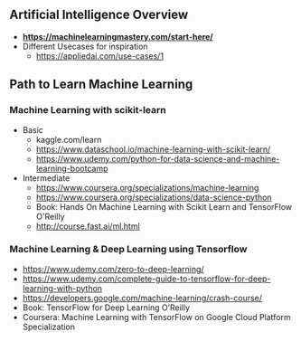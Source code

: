 ## Artificial Intelligence Overview
- **https://machinelearningmastery.com/start-here/**
- Different Usecases for inspiration
    - https://appliedai.com/use-cases/1


## Path to Learn Machine Learning
### Machine Learning with scikit-learn
- Basic
    - kaggle.com/learn
    - https://www.dataschool.io/machine-learning-with-scikit-learn/
    - https://www.udemy.com/python-for-data-science-and-machine-learning-bootcamp
- Intermediate
    - https://www.coursera.org/specializations/machine-learning
    - https://www.coursera.org/specializations/data-science-python
    - Book: Hands On Machine Learning with Scikit Learn and TensorFlow O'Reilly
    - http://course.fast.ai/ml.html

### Machine Learning & Deep Learning using Tensorflow
- https://www.udemy.com/zero-to-deep-learning/
- https://www.udemy.com/complete-guide-to-tensorflow-for-deep-learning-with-python
- https://developers.google.com/machine-learning/crash-course/
- Book: TensorFlow for Deep Learning O’Reilly
- Coursera: Machine Learning with TensorFlow on Google Cloud Platform Specialization